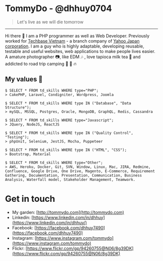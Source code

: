 # TommyDo - @dhhuy0704
> Let's live as we will die tomorrow
---
Hi there 👋
I am a PHP programmer as well as Web Developer. Previously worked for [Techbase Vietnam](https://www.techbasevn.com) - a branch company of [Yahoo Japan corporation](https://yahoo.co.jp). I am a guy who is highly adaptable, developing reusable, testable and useful websites, web applications to make people lives easier. A amature photographer 📷, like EDM 🎶 , love tapioca milk tea 🍼 and addicted to road trip camping 🌲 🚗 🔥

## My values 😤

```
$ SELECT * FROM td_skills WHERE type="PHP";
> CakePHP, Laravel, Condigniter, Wordpress, Joomla
```
```
$ SELECT * FROM td_skills WHERE type IN ("Database", "Data Structure");
> mySQL, MSSQL, Postgres, Oracle, MongoDB, GraphQL, Redis, Cassandra
```
```
$ SELECT * FROM td_skills WHERE type="Javascript";
> JQuery, NodeJS, ReactJS
```
```
$ SELECT * FROM td_skills WHERE type IN ("Quality Control", "Testing");
> phpUnit, Selenium, JestJS, Mocha, Puppeteer
```
```
$ SELECT * FROM td_skills WHERE type IN ("HTML", "CSS");
> Bootstrap, Material
```
```
$ SELECT * FROM td_skills WHERE type="Other";
> AWS, Heroku, Docker, Git, SVN, Window, Linux, Mac, JIRA, Redmine, Confluence, Google Drive, One Drive, Magento, E-Commerce, Requirement Gathering, Documentation, Presentation, Communication, Business Analysis, Waterfall model, Stakeholder Management, Teamwork.
```
# Get in touch
- My garden: [http://tommydo.com](http://tommydo.com)
- Linkedin: [https://www.linkedin.com/in/dhhuy](https://www.linkedin.com/in/dhhuy/)
- Facebook: [https://facebook.com/dhhuy7490](https://facebook.com/dhhuy7490)
- Instagram: [https://www.instagram.com/tommydo](https://www.instagram.com/tommydo)
- Flickr: [https://www.flickr.com/gp/94260755@N06/8g39DK](https://www.flickr.com/gp/94260755@N06/8g39DK)
